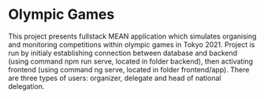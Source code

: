 # Olympic Games
This project presents fullstack MEAN application which simulates organising and monitoring competitions within olympic games in Tokyo 2021.
Project is run by initialy establishing connection between database and backend (using command npm run serve, located in folder backend), then activating frontend (using command ng serve, located in folder frontend/app).
There are three types of users: organizer, delegate and head of national delegation.
